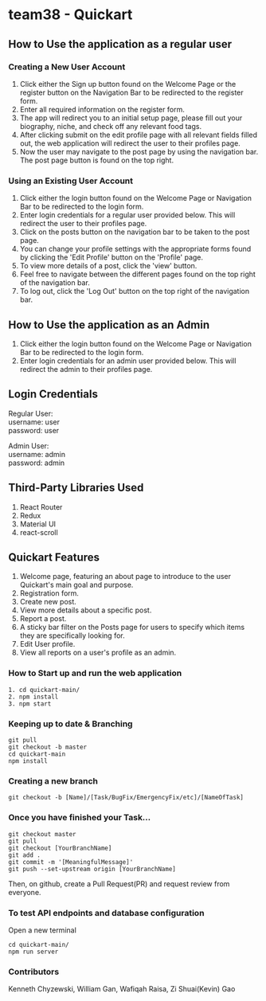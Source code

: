 # team38 - Quickart


## How to Use the application as a regular user

### Creating a New User Account
1. Click either the Sign up button found on the Welcome Page or the register button on the Navigation Bar to be redirected to the register form.
2. Enter all required information on the register form.
3. The app will redirect you to an initial setup page, please fill out your biography, niche, and check off any relevant food tags.
4. After clicking submit on the edit profile page with all relevant fields filled out, the web application will redirect the user to their profiles page.
5. Now the user may navigate to the post page by using the navigation bar. The post page button is found on the top right. 

### Using an Existing User Account
1. Click either the login button found on the Welcome Page or Navigation Bar to be redirected to the login form.
2. Enter login credentials for a regular user provided below. This will redirect the user to their profiles page.
3. Click on the posts button on the navigation bar to be taken to the post page.
4. You can change your profile settings with the appropriate forms found by clicking the 'Edit Profile' button on the 'Profile' page.
5. To view more details of a post, click the 'view' button. 
6. Feel free to navigate between the different pages found on the top right of the navigation bar.
7. To log out, click the 'Log Out' button on the top right of the navigation bar. 

## How to Use the application as an Admin
1. Click either the login button found on the Welcome Page or Navigation Bar to be redirected to the login form.
2. Enter login credentials for an admin user provided below. This will redirect the admin to their profiles page.


## Login Credentials 
Regular User: \
username: user \
password: user 

Admin User: \
username: admin \
password: admin 

## Third-Party Libraries Used
1. React Router
2. Redux 
3. Material UI
4. react-scroll

## Quickart Features
1. Welcome page, featuring an about page to introduce to the user Quickart's main goal and purpose. 
2. Registration form.
3. Create new post. 
4. View more details about a specific post. 
5. Report a post.
6. A sticky bar filter on the Posts page for users to specify which items they are specifically looking for. 
10. Edit User profile.
11. View all reports on a user's profile as an admin.



### How to Start up and run the web application
```
1. cd quickart-main/ 
2. npm install  
3. npm start 
```

### Keeping up to date & Branching
```
git pull 
git checkout -b master 
cd quickart-main 
npm install 
```
### Creating a new branch
```
git checkout -b [Name]/[Task/BugFix/EmergencyFix/etc]/[NameOfTask]
```
### Once you have finished your Task...
```
git checkout master 
git pull 
git checkout [YourBranchName] 
git add . 
git commit -m '[MeaningfulMessage]' 
git push --set-upstream origin [YourBranchName]
```
Then, on github, create a Pull Request(PR) and request review from everyone.


### To test API endpoints and database configuration
Open a new terminal
```
cd quickart-main/
npm run server
```

### Contributors 
Kenneth Chyzewski, William Gan, Wafiqah Raisa, Zi Shuai(Kevin) Gao
